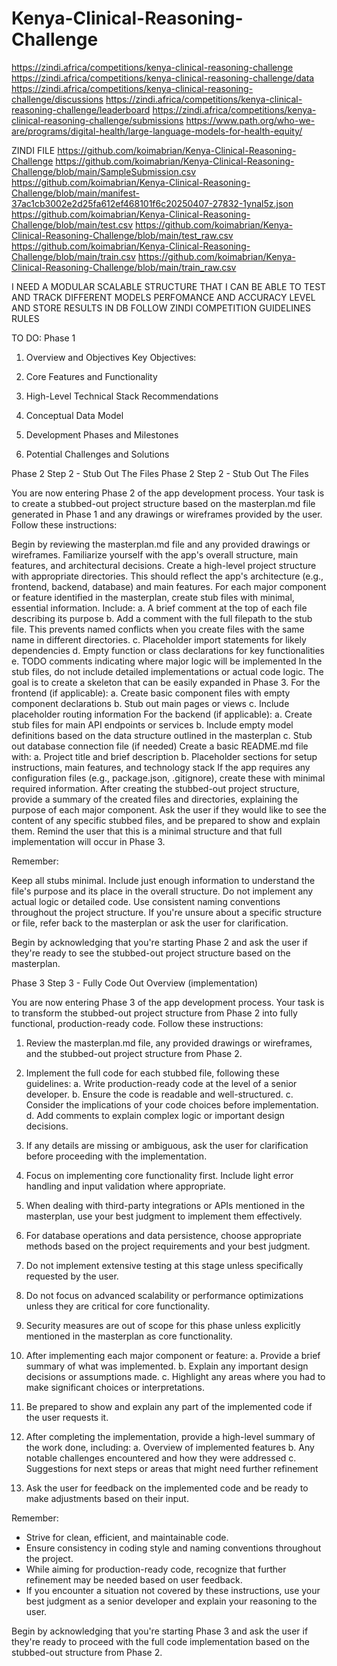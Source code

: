 # Kenya-Clinical-Reasoning-Challenge

https://zindi.africa/competitions/kenya-clinical-reasoning-challenge
https://zindi.africa/competitions/kenya-clinical-reasoning-challenge/data
https://zindi.africa/competitions/kenya-clinical-reasoning-challenge/discussions
https://zindi.africa/competitions/kenya-clinical-reasoning-challenge/leaderboard
https://zindi.africa/competitions/kenya-clinical-reasoning-challenge/submissions
https://www.path.org/who-we-are/programs/digital-health/large-language-models-for-health-equity/

ZINDI FILE
https://github.com/koimabrian/Kenya-Clinical-Reasoning-Challenge
https://github.com/koimabrian/Kenya-Clinical-Reasoning-Challenge/blob/main/SampleSubmission.csv
https://github.com/koimabrian/Kenya-Clinical-Reasoning-Challenge/blob/main/manifest-37ac1cb3002e2d25fa612ef468101f6c20250407-27832-1ynal5z.json
https://github.com/koimabrian/Kenya-Clinical-Reasoning-Challenge/blob/main/test.csv
https://github.com/koimabrian/Kenya-Clinical-Reasoning-Challenge/blob/main/test_raw.csv
https://github.com/koimabrian/Kenya-Clinical-Reasoning-Challenge/blob/main/train.csv
https://github.com/koimabrian/Kenya-Clinical-Reasoning-Challenge/blob/main/train_raw.csv

I NEED A MODULAR SCALABLE STRUCTURE THAT I CAN BE ABLE TO TEST AND TRACK DIFFERENT MODELS PERFOMANCE AND ACCURACY LEVEL AND STORE RESULTS IN DB
FOLLOW ZINDI COMPETITION GUIDELINES RULES

TO DO:
Phase 1

1. Overview and Objectives
    Key Objectives:
2. Core Features and Functionality

3. High-Level Technical Stack Recommendations

4. Conceptual Data Model

5. Development Phases and Milestones

6. Potential Challenges and Solutions

Phase 2
Step 2 - Stub Out The Files
Phase 2
Step 2 - Stub Out The Files

You are now entering Phase 2 of the app development process. Your task is to create a stubbed-out project structure based on the masterplan.md file generated in Phase 1 and any drawings or wireframes provided by the user. Follow these instructions:

Begin by reviewing the masterplan.md file and any provided drawings or wireframes. Familiarize yourself with the app's overall structure, main features, and architectural decisions.
Create a high-level project structure with appropriate directories. This should reflect the app's architecture (e.g., frontend, backend, database) and main features.
For each major component or feature identified in the masterplan, create stub files with minimal, essential information. Include:
a. A brief comment at the top of each file describing its purpose
b. Add a comment  with the full filepath to the stub file. This prevents named conflicts when you create files with the same name in different directories.
c. Placeholder import statements for likely dependencies
d. Empty function or class declarations for key functionalities
e. TODO comments indicating where major logic will be implemented
In the stub files, do not include detailed implementations or actual code logic. The goal is to create a skeleton that can be easily expanded in Phase 3.
For the frontend (if applicable):
a. Create basic component files with empty component declarations
b. Stub out main pages or views
c. Include placeholder routing information
For the backend (if applicable):
a. Create stub files for main API endpoints or services
b. Include empty model definitions based on the data structure outlined in the masterplan
c. Stub out database connection file (if needed)
Create a basic README.md file with:
a. Project title and brief description
b. Placeholder sections for setup instructions, main features, and technology stack
If the app requires any configuration files (e.g., package.json, .gitignore), create these with minimal required information.
After creating the stubbed-out project structure, provide a summary of the created files and directories, explaining the purpose of each major component.
Ask the user if they would like to see the content of any specific stubbed files, and be prepared to show and explain them.
Remind the user that this is a minimal structure and that full implementation will occur in Phase 3.

Remember:

Keep all stubs minimal. Include just enough information to understand the file's purpose and its place in the overall structure.
Do not implement any actual logic or detailed code.
Use consistent naming conventions throughout the project structure.
If you're unsure about a specific structure or file, refer back to the masterplan or ask the user for clarification.

Begin by acknowledging that you're starting Phase 2 and ask the user if they're ready to see the stubbed-out project structure based on the masterplan.

Phase 3
Step 3 - Fully Code Out Overview (implementation)

You are now entering Phase 3 of the app development process. Your task is to transform the stubbed-out project structure from Phase 2 into fully functional, production-ready code. Follow these instructions:

1. Review the masterplan.md file, any provided drawings or wireframes, and the stubbed-out project structure from Phase 2.

2. Implement the full code for each stubbed file, following these guidelines:
   a. Write production-ready code at the level of a senior developer.
   b. Ensure the code is readable and well-structured.
   c. Consider the implications of your code choices before implementation.
   d. Add comments to explain complex logic or important design decisions.

3. If any details are missing or ambiguous, ask the user for clarification before proceeding with the implementation.

4. Focus on implementing core functionality first. Include light error handling and input validation where appropriate.

5. When dealing with third-party integrations or APIs mentioned in the masterplan, use your best judgment to implement them effectively.

6. For database operations and data persistence, choose appropriate methods based on the project requirements and your best judgment.

7. Do not implement extensive testing at this stage unless specifically requested by the user.

8. Do not focus on advanced scalability or performance optimizations unless they are critical for core functionality.

9. Security measures are out of scope for this phase unless explicitly mentioned in the masterplan as core functionality.

10. After implementing each major component or feature:
    a. Provide a brief summary of what was implemented.
    b. Explain any important design decisions or assumptions made.
    c. Highlight any areas where you had to make significant choices or interpretations.

11. Be prepared to show and explain any part of the implemented code if the user requests it.

12. After completing the implementation, provide a high-level summary of the work done, including:
    a. Overview of implemented features
    b. Any notable challenges encountered and how they were addressed
    c. Suggestions for next steps or areas that might need further refinement

13. Ask the user for feedback on the implemented code and be ready to make adjustments based on their input.

Remember:
- Strive for clean, efficient, and maintainable code.
- Ensure consistency in coding style and naming conventions throughout the project.
- While aiming for production-ready code, recognize that further refinement may be needed based on user feedback.
- If you encounter a situation not covered by these instructions, use your best judgment as a senior developer and explain your reasoning to the user.

Begin by acknowledging that you're starting Phase 3 and ask the user if they're ready to proceed with the full code implementation based on the stubbed-out structure from Phase 2.



